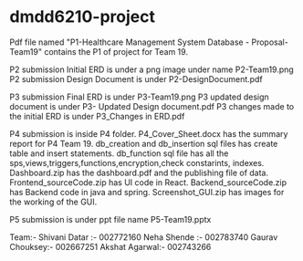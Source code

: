 # dmdd6210-project

Pdf file named "P1-Healthcare Management System Database - Proposal-Team19" contains the P1 of project for Team 19.

P2 submission Initial ERD is under a png image under name P2-Team19.png
P2 submission Design Document is under P2-DesignDocument.pdf


P3 submission Final ERD is under P3-Team19.png
P3 updated design document is under P3- Updated Design document.pdf
P3 changes made to the initial ERD is under P3_Changes in ERD.pdf


P4 submission is inside P4 folder.
P4_Cover_Sheet.docx has the summary report for P4 Team 19.
db_creation and db_insertion sql files has create table and insert statements.
db_function sql file has all the sps,views,triggers,functions,encryption,check constarints, indexes.
Dashboard.zip has the dashboard.pdf and the publishing file of data.
Frontend_sourceCode.zip has UI code in React.
Backend_sourceCode.zip has Backend code in java and spring.
Screenshot_GUI.zip has images for the working of the GUI.


P5 submission is under ppt file name P5-Team19.pptx


Team:- 
Shivani Datar :- 002772160
Neha Shende :- 002783740
Gaurav Chouksey:- 002667251
Akshat Agarwal:- 002743266
